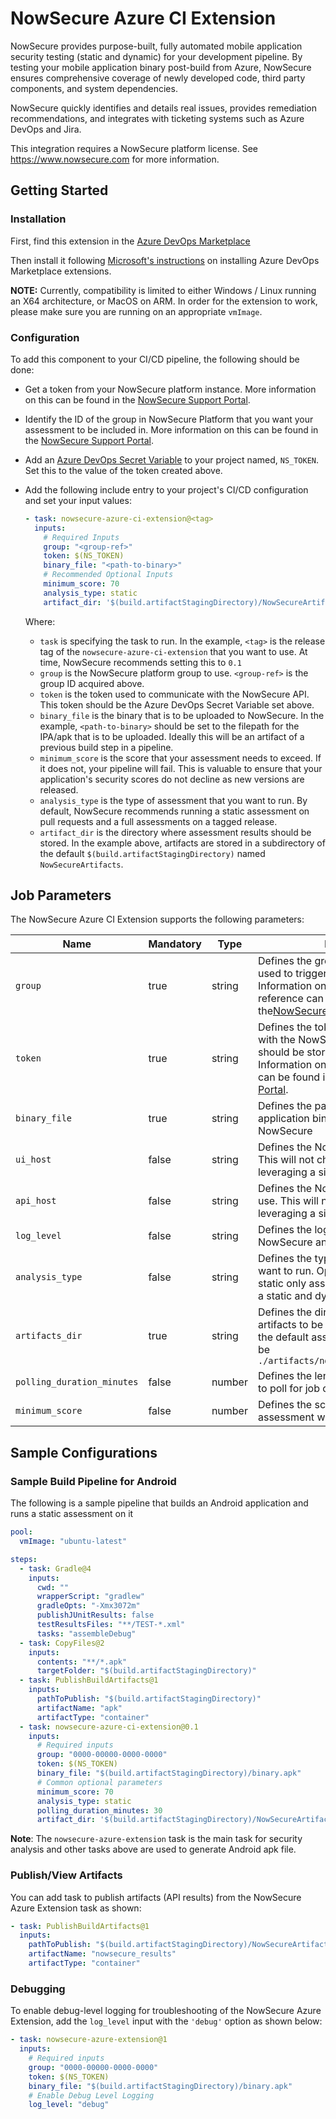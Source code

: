 # NowSecure Azure CI Extension

NowSecure provides purpose-built, fully automated mobile application security testing (static and dynamic) for your development pipeline.
By testing your mobile application binary post-build from Azure, NowSecure ensures comprehensive coverage of newly developed code, third party components, and system dependencies.

NowSecure quickly identifies and details real issues, provides remediation recommendations, and integrates with ticketing systems such as Azure DevOps and Jira.

This integration requires a NowSecure platform license. See <https://www.nowsecure.com> for more information.

## Getting Started

### Installation

First, find this extension in the [Azure DevOps Marketplace](https://marketplace.visualstudio.com/items?itemName=Nowsecure-com.nowsecure-azure-ci-extension)

Then install it following [Microsoft's instructions](https://learn.microsoft.com/en-us/azure/devops/marketplace/install-extension?view=azure-devops) on installing Azure DevOps Marketplace extensions.

**NOTE:** Currently, compatibility is limited to either Windows / Linux running an X64 architecture, or MacOS on ARM.
In order for the extension to work, please make sure you are running on an appropriate `vmImage`.

### Configuration

To add this component to your CI/CD pipeline, the following should be done:

- Get a token from your NowSecure platform instance. More information on this can be found in the [NowSecure Support Portal](https://support.nowsecure.com/hc/en-us/articles/7499657262093-Creating-a-NowSecure-Platform-API-Bearer-Token).
- Identify the ID of the group in NowSecure Platform that you want your assessment to be included in. More information on this can be found in the
  [NowSecure Support Portal](https://support.nowsecure.com/hc/en-us/articles/38057956447757-Retrieve-Reference-and-ID-Numbers-for-API-Use-Task-ID-Group-App-and-Assessment-Ref).
- Add an [Azure DevOps Secret Variable](
  https://learn.microsoft.com/en-us/azure/devops/pipelines/process/set-secret-variables?view=azure-devops&tabs=yaml%2Cbash#secret-variable-in-the-ui)
  to your project named, `NS_TOKEN`. Set this to the value of the token created above.
- Add the following include entry to your project's CI/CD configuration and set your input values:

  ```yaml
  - task: nowsecure-azure-ci-extension@<tag>
    inputs:
      # Required Inputs    
      group: "<group-ref>"
      token: $(NS_TOKEN)
      binary_file: "<path-to-binary>"
      # Recommended Optional Inputs
      minimum_score: 70
      analysis_type: static
      artifact_dir: '$(build.artifactStagingDirectory)/NowSecureArtifacts'
  ```

  Where:

  - `task` is specifying the task to run.  In the example, `<tag>` is the release tag of the `nowsecure-azure-ci-extension` that you want to use.  At time, NowSecure recommends setting this to `0.1`
  - `group` is the NowSecure platform group to use. `<group-ref>` is the group ID acquired above.
  - `token` is the token used to communicate with the NowSecure API.
    This token should be the Azure DevOps Secret Variable set above.
  - `binary_file` is the binary that is to be uploaded to NowSecure.
    In the example, `<path-to-binary>` should be set to the filepath for the IPA/apk that is to be uploaded. Ideally this will be an artifact of a previous build step in a pipeline.
  - `minimum_score` is the score that your assessment needs to exceed.
    If it does not, your pipeline will fail.  This is valuable to ensure that your application's security scores do not decline as new versions are released.
  - `analysis_type` is the type of assessment that you want to run.  By default, NowSecure recommends running a static assessment on pull requests and a full assessments on a tagged release.
  - `artifact_dir` is the directory where assessment results should be stored.  In the example above, artifacts are stored in a subdirectory of the default `$(build.artifactStagingDirectory)` named `NowSecureArtifacts`.

## Job Parameters

The NowSecure Azure CI Extension supports the following parameters:

| Name | Mandatory | Type | Description | Default Value|
|------|-----------|------|-------------|---------------|
| `group`| true     | string |Defines the group reference that is used to trigger assessments. Information on how to get the group reference can be found in the[NowSecure Support Portal](https://support.nowsecure.com/hc/en-us/articles/38057956447757-Retrieve-Reference-and-ID-Numbers-for-API-Use-Task-ID-Group-App-and-Assessment-Ref) |  |
| `token` | true | string | Defines the token used to communicate with the NowSecure API. This token should be stored as a secret. Information on how to create a token can be found in the [NowSecure Support Portal](https://support.nowsecure.com/hc/en-us/articles/7499657262093-Creating-a-NowSecure-Platform-API-Bearer-Token). | |
| `binary_file` | true | string | Defines the path to the mobile application binary to be processed by NowSecure | |
| `ui_host` | false | string | Defines the NowSecure base UI to use. This will not change unless you are leveraging a single tenant. | <https://app.nowsecure.com> |
| `api_host` | false | string | Defines the NowSecure base API to use. This will not change unless you are leveraging a single tenant. | <https://lab-api.nowsecure.com> |
| `log_level` | false | string | Defines the log level set for the NowSecure analysis task. | `info` |
| `analysis_type` | false | string |Defines the type of analyst that you want to run.  Options are `static` for a static only assessment or `full` for both a static and dynamic assessment. | ??? |
| `artifacts_dir`| true | string | Defines the directory for nowsecure artifacts to be output to. In the case of the default assessment results would be `./artifacts/nowsecure/assessment.json` | |
| `polling_duration_minutes` | false | number | Defines the length of time (in minutes) to poll for job completion. | If `analysis_type` is `static`, 30.  If `full`, 60 |
| `minimum_score` | false | number | Defines the score under which an assessment will fail | -1 |

## Sample Configurations

### Sample Build Pipeline for Android

The following is a sample pipeline that builds an Android application and runs a static assessment on it

```yaml
pool:
  vmImage: "ubuntu-latest"

steps:
  - task: Gradle@4
    inputs:
      cwd: ""
      wrapperScript: "gradlew"
      gradleOpts: "-Xmx3072m"
      publishJUnitResults: false
      testResultsFiles: "**/TEST-*.xml"
      tasks: "assembleDebug"
  - task: CopyFiles@2
    inputs:
      contents: "**/*.apk"
      targetFolder: "$(build.artifactStagingDirectory)"
  - task: PublishBuildArtifacts@1
    inputs:
      pathToPublish: "$(build.artifactStagingDirectory)"
      artifactName: "apk"
      artifactType: "container"
  - task: nowsecure-azure-ci-extension@0.1
    inputs:
      # Required inputs
      group: "0000-00000-0000-0000"
      token: $(NS_TOKEN)
      binary_file: "$(build.artifactStagingDirectory)/binary.apk"
      # Common optional parameters
      minimum_score: 70
      analysis_type: static
      polling_duration_minutes: 30
      artifact_dir: '$(build.artifactStagingDirectory)/NowSecureArtifacts'
```

**Note**: The `nowsecure-azure-extension` task is the main task for security analysis and other tasks above are used to generate Android apk file.

### Publish/View Artifacts

You can add task to publish artifacts (API results) from the NowSecure Azure Extension task as shown:

```yaml
- task: PublishBuildArtifacts@1
  inputs:
    pathToPublish: "$(build.artifactStagingDirectory)/NowSecureArtifacts"
    artifactName: "nowsecure_results"
    artifactType: "container"
```

### Debugging

To enable debug-level logging for troubleshooting of the NowSecure Azure Extension, add the `log_level` input with the `'debug'` option as shown below:

```yaml
- task: nowsecure-azure-extension@1
  inputs:
    # Required inputs
    group: "0000-00000-0000-0000"
    token: $(NS_TOKEN)
    binary_file: "$(build.artifactStagingDirectory)/binary.apk"
    # Enable Debug Level Logging
    log_level: "debug"
```
